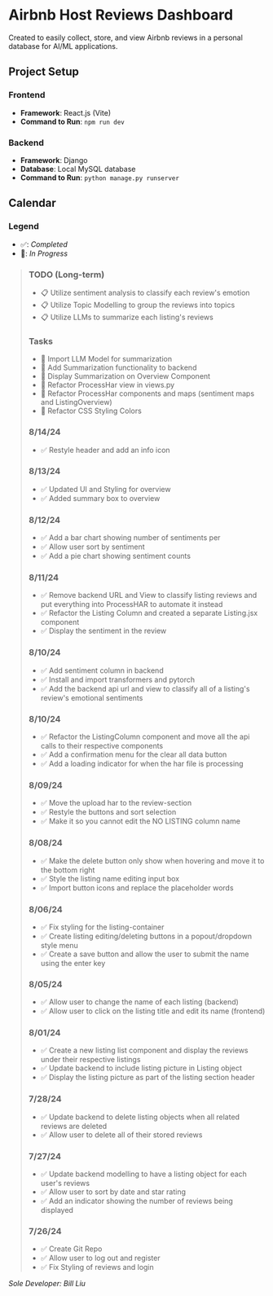 # Airbnb Host Reviews Dashboard

Created to easily collect, store, and view Airbnb reviews in a personal database for AI/ML applications.

## Project Setup

### Frontend

- **Framework**: React.js (Vite)
- **Command to Run**: `npm run dev`

### Backend

- **Framework**: Django
- **Database**: Local MySQL database
- **Command to Run**: `python manage.py runserver`

## Calendar

### Legend

- ✅: _Completed_
- 🚧: _In Progress_

> ### TODO (Long-term)
>
> - 📋 Utilize sentiment analysis to classify each review's emotion
> - 📋 Utilize Topic Modelling to group the reviews into topics
> - 📋 Utilize LLMs to summarize each listing's reviews
>
> ### Tasks
>
> - 🚧 Import LLM Model for summarization
> - 🚧 Add Summarization functionality to backend
> - 🚧 Display Summarization on Overview Component
> - 🚧 Refactor ProcessHar view in views.py
> - 🚧 Refactor ProcessHar components and maps (sentiment maps and ListingOverview)
> - 🚧 Refactor CSS Styling Colors
>
> ### 8/14/24
>
> - ✅ Restyle header and add an info icon
>
> ### 8/13/24
>
> - ✅ Updated UI and Styling for overview
> - ✅ Added summary box to overview
>
> ### 8/12/24
>
> - ✅ Add a bar chart showing number of sentiments per
> - ✅ Allow user sort by sentiment
> - ✅ Add a pie chart showing sentiment counts
>
> ### 8/11/24
>
> - ✅ Remove backend URL and View to classify listing reviews and put everything into ProcessHAR to automate it instead
> - ✅ Refactor the Listing Column and created a separate Listing.jsx component
> - ✅ Display the sentiment in the review
>
> ### 8/10/24
>
> - ✅ Add sentiment column in backend
> - ✅ Install and import transformers and pytorch
> - ✅ Add the backend api url and view to classify all of a listing's review's emotional sentiments
>
> ### 8/10/24
>
> - ✅ Refactor the ListingColumn component and move all the api calls to their respective components
> - ✅ Add a confirmation menu for the clear all data button
> - ✅ Add a loading indicator for when the har file is processing
>
> ### 8/09/24
>
> - ✅ Move the upload har to the review-section
> - ✅ Restyle the buttons and sort selection
> - ✅ Make it so you cannot edit the NO LISTING column name
>
> ### 8/08/24
>
> - ✅ Make the delete button only show when hovering and move it to the bottom right
> - ✅ Style the listing name editing input box
> - ✅ Import button icons and replace the placeholder words
>
> ### 8/06/24
>
> - ✅ Fix styling for the listing-container
> - ✅ Create listing editing/deleting buttons in a popout/dropdown style menu
> - ✅ Create a save button and allow the user to submit the name using the enter key
>
> ### 8/05/24
>
> - ✅ Allow user to change the name of each listing (backend)
> - ✅ Allow user to click on the listing title and edit its name (frontend)
>
> ### 8/01/24
>
> - ✅ Create a new listing list component and display the reviews under their respective listings
> - ✅ Update backend to include listing picture in Listing object
> - ✅ Display the listing picture as part of the listing section header
>
> ### 7/28/24
>
> - ✅ Update backend to delete listing objects when all related reviews are deleted
> - ✅ Allow user to delete all of their stored reviews
>
> ### 7/27/24
>
> - ✅ Update backend modelling to have a listing object for each user's reviews
> - ✅ Allow user to sort by date and star rating
> - ✅ Add an indicator showing the number of reviews being displayed
>
> ### 7/26/24
>
> - ✅ Create Git Repo
> - ✅ Allow user to log out and register
> - ✅ Fix Styling of reviews and login

_Sole Developer: Bill Liu_
